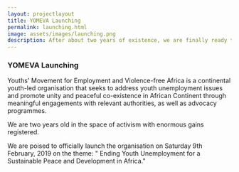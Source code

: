 ```yaml
---
layout: projectlayout
title: YOMEVA Launching
permalink: launching.html
image: assets/images/launching.png
description: After about two years of existence, we are finally ready to be launched as one of the giant pillars of Africa, representing the youth, peace, and development for the Africa we want. This special day will be graced by scores of people from all works of life.
---
```

<div class="content" markdown="block">
  
### YOMEVA Launching

Youths' Movement for Employment and Violence-free Africa is a continental youth-led organisation that seeks to address youth unemployment issues and promote unity and  peaceful co-existence in African Continent through meaningful engagements with relevant authorities, as well as advocacy programmes. 

We are two years old in the space of activism with enormous gains registered. 

We are poised to officially launch the organisation on Saturday 9th February, 2019 on the theme: " Ending Youth Unemployment for a Sustainable Peace and Development in Africa."
 
</div>
